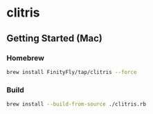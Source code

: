 # clitris

## Getting Started (Mac)

### Homebrew

```sh
brew install FinityFly/tap/clitris --force
```

### Build

```sh
brew install --build-from-source ./clitris.rb
```
